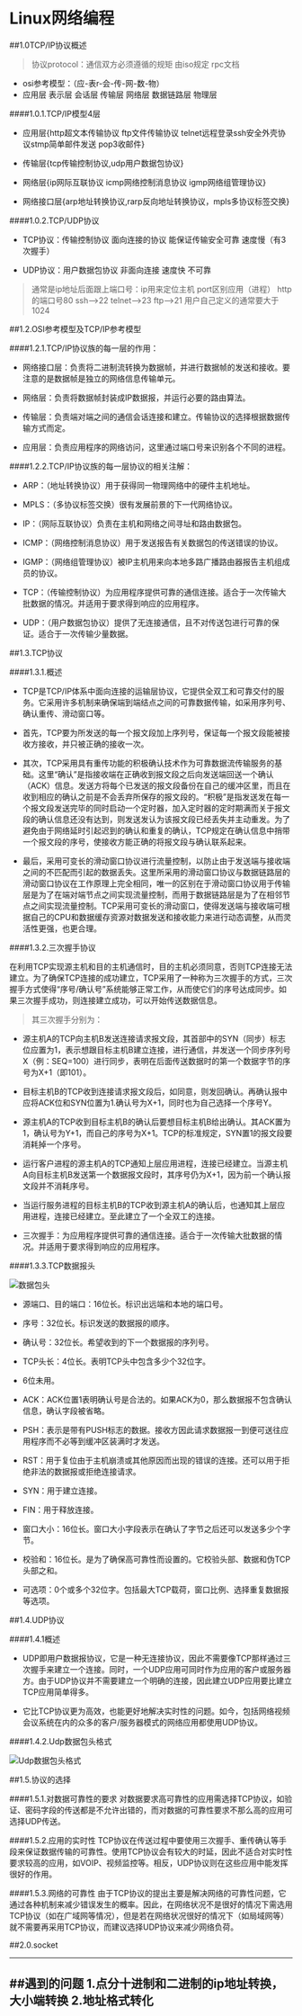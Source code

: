 Linux网络编程
===================

##1.0TCP/IP协议概述

> 协议protocol：通信双方必须遵循的规矩 由iso规定  rpc文档

+ osi参考模型：（应-表r-会-传-网-数-物）
+ 应用层 表示层 会话层 传输层 网络层 数据链路层 物理层

####1.0.1.TCP/IP模型4层

+ 应用层{http超文本传输协议 ftp文件传输协议 telnet远程登录ssh安全外壳协议stmp简单邮件发送 pop3收邮件}

+ 传输层{tcp传输控制协议,udp用户数据包协议} 

+ 网络层{ip网际互联协议 icmp网络控制消息协议 igmp网络组管理协议}

+ 网络接口层{arp地址转换协议,rarp反向地址转换协议，mpls多协议标签交换}

####1.0.2.TCP/UDP协议

+ TCP协议：传输控制协议 面向连接的协议 能保证传输安全可靠 速度慢（有3次握手）

+ UDP协议：用户数据包协议 非面向连接  速度快 不可靠

> 通常是ip地址后面跟上端口号：ip用来定位主机 port区别应用（进程）
> http的端口号80 ssh-->22 telnet-->23 ftp-->21  用户自己定义的通常要大于1024

##1.2.OSI参考模型及TCP/IP参考模型

####1.2.1.TCP/IP协议族的每一层的作用：
+ 网络接口层：负责将二进制流转换为数据帧，并进行数据帧的发送和接收。要注意的是数据帧是独立的网络信息传输单元。

+ 网络层：负责将数据帧封装成IP数据报，并运行必要的路由算法。

+ 传输层：负责端对端之间的通信会话连接和建立。传输协议的选择根据数据传输方式而定。

+ 应用层：负责应用程序的网络访问，这里通过端口号来识别各个不同的进程。


####1.2.2.TCP/IP协议族的每一层协议的相关注解：

+ ARP：（地址转换协议）用于获得同一物理网络中的硬件主机地址。

+ MPLS：（多协议标签交换）很有发展前景的下一代网络协议。

+ IP：（网际互联协议）负责在主机和网络之间寻址和路由数据包。

+ ICMP：（网络控制消息协议）用于发送报告有关数据包的传送错误的协议。

+ IGMP：（网络组管理协议）被IP主机用来向本地多路广播路由器报告主机组成员的协议。

+ TCP：（传输控制协议）为应用程序提供可靠的通信连接。适合于一次传输大批数据的情况。并适用于要求得到响应的应用程序。

+ UDP：（用户数据包协议）提供了无连接通信，且不对传送包进行可靠的保证。适合于一次传输少量数据。


##1.3.TCP协议

####1.3.1.概述

+ TCP是TCP/IP体系中面向连接的运输层协议，它提供全双工和可靠交付的服务。它采用许多机制来确保端到端结点之间的可靠数据传输，如采用序列号、确认重传、滑动窗口等。

+ 首先，TCP要为所发送的每一个报文段加上序列号，保证每一个报文段能被接收方接收，并只被正确的接收一次。

+ 其次，TCP采用具有重传功能的积极确认技术作为可靠数据流传输服务的基础。这里“确认”是指接收端在正确收到报文段之后向发送端回送一个确认（ACK）信息。发送方将每个已发送的报文段备份在自己的缓冲区里，而且在收到相应的确认之前是不会丢弃所保存的报文段的。“积极”是指发送发在每一个报文段发送完毕的同时启动一个定时器，加入定时器的定时期满而关于报文段的确认信息还没有达到，则发送发认为该报文段已经丢失并主动重发。为了避免由于网络延时引起迟到的确认和重复的确认，TCP规定在确认信息中捎带一个报文段的序号，使接收方能正确的将报文段与确认联系起来。

+ 最后，采用可变长的滑动窗口协议进行流量控制，以防止由于发送端与接收端之间的不匹配而引起的数据丢失。这里所采用的滑动窗口协议与数据链路层的滑动窗口协议在工作原理上完全相同，唯一的区别在于滑动窗口协议用于传输层是为了在端对端节点之间实现流量控制，而用于数据链路层是为了在相邻节点之间实现流量控制。TCP采用可变长的滑动窗口，使得发送端与接收端可根据自己的CPU和数据缓存资源对数据发送和接收能力来进行动态调整，从而灵活性更强，也更合理。

####1.3.2.三次握手协议

在利用TCP实现源主机和目的主机通信时，目的主机必须同意，否则TCP连接无法建立。为了确保TCP连接的成功建立，TCP采用了一种称为三次握手的方式，三次握手方式使得“序号/确认号”系统能够正常工作，从而使它们的序号达成同步。如果三次握手成功，则连接建立成功，可以开始传送数据信息。

> 其三次握手分别为：

+ 源主机A的TCP向主机B发送连接请求报文段，其首部中的SYN（同步）标志位应置为1，表示想跟目标主机B建立连接，进行通信，并发送一个同步序列号X（例：SEQ=100）进行同步，表明在后面传送数据时的第一个数据字节的序号为X+1（即101）。

+ 目标主机B的TCP收到连接请求报文段后，如同意，则发回确认。再确认报中应将ACK位和SYN位置为1.确认号为X+1，同时也为自己选择一个序号Y。

+ 源主机A的TCP收到目标主机B的确认后要想目标主机B给出确认。其ACK置为1，确认号为Y+1，而自己的序号为X+1。TCP的标准规定，SYN置1的报文段要消耗掉一个序号。

+ 运行客户进程的源主机A的TCP通知上层应用进程，连接已经建立。当源主机A向目标主机B发送第一个数据报文段时，其序号仍为X+1，因为前一个确认报文段并不消耗序号。

+ 当运行服务进程的目标主机B的TCP收到源主机A的确认后，也通知其上层应用进程，连接已经建立。至此建立了一个全双工的连接。

+ 三次握手：为应用程序提供可靠的通信连接。适合于一次传输大批数据的情况。并适用于要求得到响应的应用程序。

####1.3.3.TCP数据报头

![数据包头](Image/TCP.png)

+ 源端口、目的端口：16位长。标识出远端和本地的端口号。

+ 序号：32位长。标识发送的数据报的顺序。

+ 确认号：32位长。希望收到的下一个数据报的序列号。

+ TCP头长：4位长。表明TCP头中包含多少个32位字。

+ 6位未用。

+ ACK：ACK位置1表明确认号是合法的。如果ACK为0，那么数据报不包含确认信息，确认字段被省略。

+ PSH：表示是带有PUSH标志的数据。接收方因此请求数据报一到便可送往应用程序而不必等到缓冲区装满时才发送。

+ RST：用于复位由于主机崩溃或其他原因而出现的错误的连接。还可以用于拒绝非法的数据报或拒绝连接请求。

+ SYN：用于建立连接。

+ FIN：用于释放连接。

+ 窗口大小：16位长。窗口大小字段表示在确认了字节之后还可以发送多少个字节。

+ 校验和：16位长。是为了确保高可靠性而设置的。它校验头部、数据和伪TCP头部之和。

+ 可选项：0个或多个32位字。包括最大TCP载荷，窗口比例、选择重复数据报等选项。


##1.4.UDP协议

####1.4.1概述

+ UDP即用户数据报协议，它是一种无连接协议，因此不需要像TCP那样通过三次握手来建立一个连接。同时，一个UDP应用可同时作为应用的客户或服务器方。由于UDP协议并不需要建立一个明确的连接，因此建立UDP应用要比建立TCP应用简单得多。

+ 它比TCP协议更为高效，也能更好地解决实时性的问题。如今，包括网络视频会议系统在内的众多的客户/服务器模式的网络应用都使用UDP协议。


####1.4.2.Udp数据包头格式

![Udp数据包头格式](Image/UDP.png)



##1.5.协议的选择

####1.5.1.对数据可靠性的要求
	对数据要求高可靠性的应用需选择TCP协议，如验证、密码字段的传送都是不允许出错的，而对数据的可靠性要求不那么高的应用可选择UDP传送。

####1.5.2.应用的实时性
	TCP协议在传送过程中要使用三次握手、重传确认等手段来保证数据传输的可靠性。使用TCP协议会有较大的时延，因此不适合对实时性要求较高的应用，如VOIP、视频监控等。相反，UDP协议则在这些应用中能发挥很好的作用。

####1.5.3.网络的可靠性
	由于TCP协议的提出主要是解决网络的可靠性问题，它通过各种机制来减少错误发生的概率。因此，在网络状况不是很好的情况下需选用TCP协议（如在广域网等情况），但是若在网络状况很好的情况下（如局域网等）就不需要再采用TCP协议，而建议选择UDP协议来减少网络负荷。
	
	
##2.0.socket

-----------------------------------------
##遇到的问题
1.点分十进制和二进制的ip地址转换，大小端转换
2.地址格式转化
-----------------------------------------
